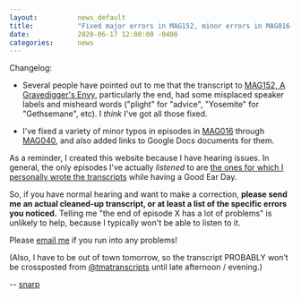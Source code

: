 ```yaml
---
layout:          news_default
title:           "Fixed major errors in MAG152, minor errors in MAG016-040"
date:            2020-06-17 12:00:00 -0400
categories:      news
---
```


Changelog: 

* Several people have pointed out to me that the transcript to [MAG152, A Gravedigger's Envy]({{site.baseurl}}/episode/152.html), particularly the end, had some misplaced speaker labels and misheard words ("plight" for "advice", "Yosemite" for "Gethsemane", etc). I *think* I've got all those fixed.

* I've fixed a variety of minor typos in episodes in [MAG016]({{site.baseurl}}/episode/016.html) through [MAG040]({{site.baseurl}}/episode/040.html), and also added links to Google Docs documents for them.

As a reminder, I created this website because I have hearing issues. In general, the only episodes I've actually *listened* to are [the ones for which I personally wrote the transcripts]({{site.baseurl}}/sources.html#snarp) while having a Good Ear Day.

So, if you have normal hearing and want to make a correction, __please send me an actual cleaned-up transcript, or at least a list of the specific errors you noticed.__ Telling me "the end of episode X has a lot of problems" is unlikely to help, because I typically won't be able to listen to it.

Please [email me](mailto:snarp@snarp.work) if you run into any problems!

(Also, I have to be out of town tomorrow, so the transcript PROBABLY won’t be crossposted from [@tmatranscripts](http://tmatranscripts.tumblr.com/) until late afternoon / evening.)

-- [snarp](http://snarp.tumblr.com/)